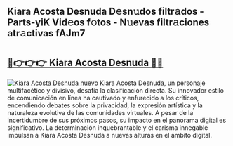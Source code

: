 ## Kiara Acosta Desnuda D𝚎sn𝚞dos filtr𝚊dos - Parts-yiK Vid𝚎os f𝚘tos - N𝚞evas filtr𝚊ciones atr𝚊ctivas fAJm7

# <h2><a href="http://mb4oa4.tromn.icu/?c=Kiara+Acosta+Desnuda">🔗👉👉👉 Kiara Acosta Desnuda 🔗🔗</a></h2>

[![Kiara Acosta Desnuda nuevo](https://i.imgur.com/pEAQMta.gif)](http://mb4oa4.tromn.icu/?c=Kiara+Acosta+Desnuda)
Kiara Acosta Desnuda, un personaje multifacético y divisivo, desafía la clasificación directa. Su innovador estilo de comunicación en línea ha cautivado y enfurecido a los críticos, encendiendo debates sobre la privacidad, la expresión artística y la naturaleza evolutiva de las comunidades virtuales. A pesar de la incertidumbre de sus próximos pasos, su impacto en el panorama digital es significativo. La determinación inquebrantable y el carisma innegable impulsan a Kiara Acosta Desnuda a nuevas alturas en el ámbito digital.
